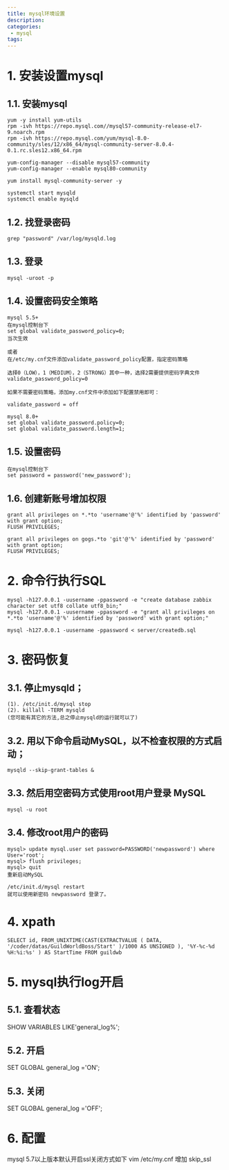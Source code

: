 ```yaml
---
title: mysql环境设置
description:
categories:
 - mysql
tags:
---
```

# 1. 安装设置mysql

## 1.1. 安装mysql
```
yum -y install yum-utils
rpm -ivh https://repo.mysql.com//mysql57-community-release-el7-9.noarch.rpm
rpm -ivh https://repo.mysql.com/yum/mysql-8.0-community/sles/12/x86_64/mysql-community-server-8.0.4-0.1.rc.sles12.x86_64.rpm

yum-config-manager --disable mysql57-community
yum-config-manager --enable mysql80-community

yum install mysql-community-server -y

systemctl start mysqld
systemctl enable mysqld
```
## 1.2. 找登录密码
```
grep "password" /var/log/mysqld.log
```
## 1.3. 登录
```
mysql -uroot -p
```
## 1.4. 设置密码安全策略
```
mysql 5.5+
在mysql控制台下
set global validate_password_policy=0;
当次生效

或者
在/etc/my.cnf文件添加validate_password_policy配置，指定密码策略

选择0（LOW），1（MEDIUM），2（STRONG）其中一种，选择2需要提供密码字典文件
validate_password_policy=0

如果不需要密码策略，添加my.cnf文件中添加如下配置禁用即可：

validate_password = off

mysql 8.0+
set global validate_password.policy=0;
set global validate_password.length=1;  
```
## 1.5. 设置密码
```
在mysql控制台下
set password = password('new_password');
```
## 1.6. 创建新账号增加权限
```
grant all privileges on *.*to 'username'@'%' identified by 'password' with grant option;
FLUSH PRIVILEGES;

grant all privileges on gogs.*to 'git'@'%' identified by 'password' with grant option;
FLUSH PRIVILEGES;
```
# 2. 命令行执行SQL
```
mysql -h127.0.0.1 -uusername -ppassword -e "create database zabbix character set utf8 collate utf8_bin;"
mysql -h127.0.0.1 -uusername -ppassword -e "grant all privileges on *.*to 'username'@'%' identified by 'password' with grant option;"

mysql -h127.0.0.1 -uusername -ppassword < server/createdb.sql
````
# 3. 密码恢复
## 3.1. 停止mysqld； 
```
(1). /etc/init.d/mysql stop
(2). killall -TERM mysqld
(您可能有其它的方法,总之停止mysqld的运行就可以了)
```
## 3.2. 用以下命令启动MySQL，以不检查权限的方式启动； 
```
mysqld --skip-grant-tables &
```
## 3.3. 然后用空密码方式使用root用户登录 MySQL
```
mysql -u root
```
## 3.4. 修改root用户的密码
```
mysql> update mysql.user set password=PASSWORD('newpassword') where User='root'; 
mysql> flush privileges;
mysql> quit
重新启动MySQL

/etc/init.d/mysql restart
就可以使用新密码 newpassword 登录了。
```
# 4. xpath
```
SELECT id, FROM_UNIXTIME(CAST(EXTRACTVALUE ( DATA, '/coder/datas/GuildWorldBoss/Start' )/1000 AS UNSIGNED ), '%Y-%c-%d %H:%i:%s' ) AS StartTime FROM guildwb
```
# 5. mysql执行log开启

## 5.1. 查看状态
SHOW VARIABLES LIKE'general_log%';

## 5.2. 开启
SET GLOBAL general_log ='ON';

## 5.3. 关闭
SET GLOBAL general_log ='OFF';

# 6. 配置
mysql 5.7以上版本默认开启ssl关闭方式如下
vim /etc/my.cnf 增加 skip_ssl